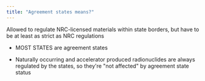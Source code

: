 ```yaml
---
title: "Agreement states means?"
---
```

Allowed to regulate NRC-licensed materials within state borders, but have to be at least as strict as NRC regulations
- MOST STATES are agreement states

* Naturally occurring and accelerator produced radionuclides are always regulated by the states, so they're &quot;not affected&quot; by agreement state status


